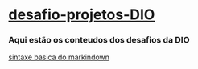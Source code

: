 # [desafio-projetos-DIO](https://web.dio.me/home)
### Aqui estão os conteudos dos desafios da DIO
[sintaxe basica do markindown](markindown.org/)
